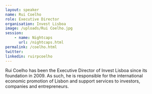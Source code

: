 ```yaml
---
layout: speaker
name: Rui Coelho
role: Executive Director
organisation: Invest Lisboa
image: /uploads/Rui Coelho.jpg
session:
    - name: Nightcaps
      url: /nightcaps.html
permalink: /coelho.html
twitter: 
linkedin: ruirpcoelho
---
```

Rui Coelho has been the Executive Director of Invest Lisboa since its foundation in 2009. As such, he is responsible for the international economic promotion of Lisbon and support services to investors, companies and entrepreneurs. 